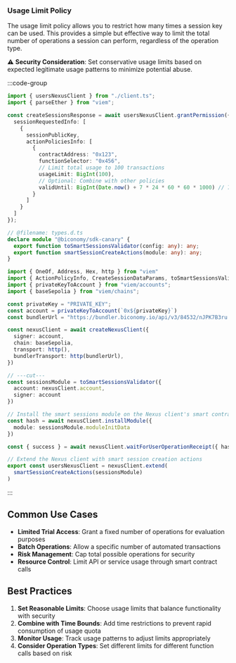 ### Usage Limit Policy

The usage limit policy allows you to restrict how many times a session key can be used. This provides a simple but effective way to limit the total number of operations a session can perform, regardless of the operation type.

⚠️ **Security Consideration**: Set conservative usage limits based on expected legitimate usage patterns to minimize potential abuse.

:::code-group

```ts  [usageLimit.ts] filename="usageLimit.ts"
import { usersNexusClient } from "./client.ts";
import { parseEther } from "viem";

const createSessionsResponse = await usersNexusClient.grantPermission({
  sessionRequestedInfo: [
    {
      sessionPublicKey,
      actionPoliciesInfo: [
        {
          contractAddress: "0x123",
          functionSelector: "0x456",
          // Limit total usage to 100 transactions
          usageLimit: BigInt(100),
          // Optional: Combine with other policies
          validUntil: BigInt(Date.now() + 7 * 24 * 60 * 60 * 1000) // 7 days
        }
      ]
    }
  ]
});
```

```ts  [client.ts] filename="client.ts"
// @filename: types.d.ts
declare module "@biconomy/sdk-canary" {
  export function toSmartSessionsValidator(config: any): any;
  export function smartSessionCreateActions(module: any): any;
}

import { OneOf, Address, Hex, http } from "viem"
import { ActionPolicyInfo, CreateSessionDataParams, toSmartSessionsValidator, smartSessionCreateActions, createNexusClient } from "@biconomy/sdk-canary"
import { privateKeyToAccount } from "viem/accounts";
import { baseSepolia } from "viem/chains"; 

const privateKey = "PRIVATE_KEY";
const account = privateKeyToAccount(`0x${privateKey}`)
const bundlerUrl = "https://bundler.biconomy.io/api/v3/84532/nJPK7B3ru.dd7f7861-190d-41bd-af80-6877f74b8f44"; 

const nexusClient = await createNexusClient({
  signer: account, 
  chain: baseSepolia,
  transport: http(), 
  bundlerTransport: http(bundlerUrl), 
})

// ---cut---
const sessionsModule = toSmartSessionsValidator({
  account: nexusClient.account,
  signer: account
})

// Install the smart sessions module on the Nexus client's smart contract account
const hash = await nexusClient.installModule({
  module: sessionsModule.moduleInitData
})

const { success } = await nexusClient.waitForUserOperationReceipt({ hash })

// Extend the Nexus client with smart session creation actions
export const usersNexusClient = nexusClient.extend(
  smartSessionCreateActions(sessionsModule)
)
```

:::

## Common Use Cases

- **Limited Trial Access**: Grant a fixed number of operations for evaluation purposes
- **Batch Operations**: Allow a specific number of automated transactions
- **Risk Management**: Cap total possible operations for security
- **Resource Control**: Limit API or service usage through smart contract calls

## Best Practices

1. **Set Reasonable Limits**: Choose usage limits that balance functionality with security
2. **Combine with Time Bounds**: Add time restrictions to prevent rapid consumption of usage quota
3. **Monitor Usage**: Track usage patterns to adjust limits appropriately
4. **Consider Operation Types**: Set different limits for different function calls based on risk 